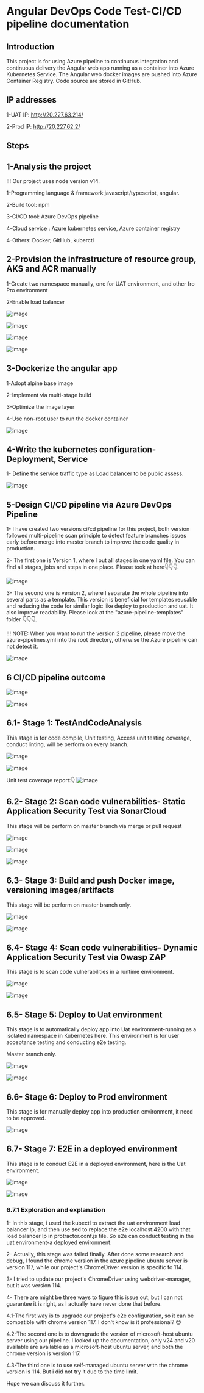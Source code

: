 # Angular DevOps Code Test-CI/CD pipeline documentation

## Introduction

This project is for using Azure pipeline to continuous integration and continuous delivery the Angular web app running as a container into Azure Kubernetes Service. The Angular web docker images are pushed into Azure Container Registry. Code source are stored in GitHub.

## IP addresses

1-UAT IP: http://20.227.63.214/

2-Prod IP: http://20.227.62.2/

## Steps

## 1-Analysis the project

!!! Our project uses node version v14.

1-Programming language & framework:javascript/typescript, angular.

2-Build tool: npm

3-CI/CD tool: Azure DevOps pipeline

4-Cloud service : Azure kubernetes service, Azure container registry

4-Others: Docker, GitHub, kuberctl

## 2-Provision the infrastructure of resource group, AKS and ACR manually

1-Create two namespace manually, one for UAT environment, and other fro Pro environment

2-Enable load balancer

![image](./IMG_README/Screenshot%202023-10-08%20at%206.09.13%20pm.png)

![image](./IMG_README/Screenshot%202023-10-08%20at%206.09.45%20pm.png)

![image](./IMG_README/Screenshot%202023-10-08%20at%206.10.27%20pm.png)

![image](./IMG_README/Screenshot%202023-10-08%20at%206.11.17%20pm.png)

## 3-Dockerize the angular app

1-Adopt alpine base image

2-Implement via multi-stage build

3-Optimize the image layer

4-Use non-root user to run the docker container

![image](./IMG_README/Screenshot%202023-10-08%20at%205.55.41%20pm.png)

## 4-Write the kubernetes configuration-Deployment, Service

1- Define the service traffic type as Load balancer to be public assess.

![image](./IMG_README/Screenshot%202023-10-08%20at%205.57.14%20pm.png)

## 5-Design CI/CD pipeline via Azure DevOps Pipeline

1- I have created two versions ci/cd pipeline for this project, both version followed multi-pipeline scan principle to detect feature branches issues early before merge into master branch to improve the code quality in production.

2- The first one is Version 1, where I put all stages in one yaml file. You can find all stages, jobs and steps in one place. Please took at here👇👇👇.

![image](./IMG_README/Screenshot%202023-10-08%20at%206.17.12%20pm.png)

3- The second one is version 2, where I separate the whole pipeline into several parts as a template. This version is beneficial for templates reusable and reducing the code for similar logic like deploy to production and uat. It also improve readability. Please look at the "azure-pipeline-templates" folder 👇👇👇.

!!! NOTE: When you want to run the version 2 pipeline, please move the azure-pipelines.yml into the root directory, otherwise the Azure pipeline can not detect it.

![image](./IMG_README/Screenshot%202023-10-08%20at%206.25.33%20pm.png)

## 6 CI/CD pipeline outcome

![image](./IMG_README/Screenshot%202023-10-08%20at%209.21.50%20pm.png)

![image](./IMG_README/Screenshot%202023-10-08%20at%208.18.57%20pm.png)

## 6.1- Stage 1: TestAndCodeAnalysis

This stage is for code compile, Unit testing, Access unit testing coverage, conduct linting, will be perform on every branch.

![image](./IMG_README/Screenshot%202023-10-08%20at%206.39.49%20pm.png)

![image](./IMG_README/Screenshot%202023-10-08%20at%206.42.52%20pm.png)

Unit test coverage report:👇
![image](./IMG_README/Screenshot%202023-10-08%20at%207.02.18%20pm.png)

## 6.2- Stage 2: Scan code vulnerabilities- Static Application Security Test via SonarCloud

This stage will be perform on master branch via merge or pull request

![image](./IMG_README/Screenshot%202023-10-08%20at%206.46.20%20pm.png)

![image](./IMG_README/Screenshot%202023-10-08%20at%206.48.51%20pm.png)

![image](./IMG_README/Screenshot%202023-10-08%20at%206.50.04%20pm.png)

## 6.3- Stage 3: Build and push Docker image, versioning images/artifacts

This stage will be perform on master branch only.

![image](./IMG_README/Screenshot%202023-10-08%20at%206.51.44%20pm.png)

![image](./IMG_README/Screenshot%202023-10-08%20at%206.52.34%20pm.png)

## 6.4- Stage 4: Scan code vulnerabilities- Dynamic Application Security Test via Owasp ZAP

This stage is to scan code vulnerabilities in a runtime environment.

![image](./IMG_README/Screenshot%202023-10-08%20at%206.57.33%20pm.png)

![image](./IMG_README/Screenshot%202023-10-08%20at%206.57.51%20pm.png)

## 6.5- Stage 5: Deploy to Uat environment

This stage is to automatically deploy app into Uat environment-running as a isolated namespace in Kubernetes here. This environment is for user acceptance testing and conducting e2e testing.

Master branch only.

![image](./IMG_README/Screenshot%202023-10-08%20at%207.04.13%20pm.png)

![image](./IMG_README/Screenshot%202023-10-08%20at%207.04.29%20pm.png)

## 6.6- Stage 6: Deploy to Prod environment

This stage is for manually deploy app into production environment, it need to be approved.

![image](./IMG_README/Screenshot%202023-10-08%20at%207.08.32%20pm.png)

## 6.7- Stage 7: E2E in a deployed environment

This stage is to conduct E2E in a deployed environment, here is the Uat environment.

![image](./IMG_README/Screenshot%202023-10-08%20at%207.12.29%20pm.png)

![image](./IMG_README/Screenshot%202023-10-08%20at%207.14.49%20pm.png)

### 6.7.1 Exploration and explanation

1- In this stage, i used the kubectl to extract the uat environment load balancer Ip, and then use sed to replace the e2e localhost:4200 with that load balancer Ip in protractor.conf.js file. So e2e can conduct testing in the uat environment-a deployed environment.

2- Actually, this stage was failed finally. After done some research and debug, I found the chrome version in the azure pipeline ubuntu server is version 117, while our project's ChromeDriver version is specific to 114.

3- I tried to update our project's ChromeDriver using webdriver-manager, but it was version 114.

4- There are might be three ways to figure this issue out, but I can not guarantee it is right, as I actually have never done that before.

4.1-The first way is to upgrade our project's e2e configuration, so it can be compatible with chrome version 117. I don't know is it professional? 😊

4.2-The second one is to downgrade the version of microsoft-host ubuntu server using our pipeline. I looked up the documentation, only v24 and v20 available are available as a microsoft-host ubuntu server, and both the chrome version is version 117.

4.3-The third one is to use self-managed ubuntu server with the chrome version is 114. But i did not try it due to the time limit.

Hope we can discuss it further.
